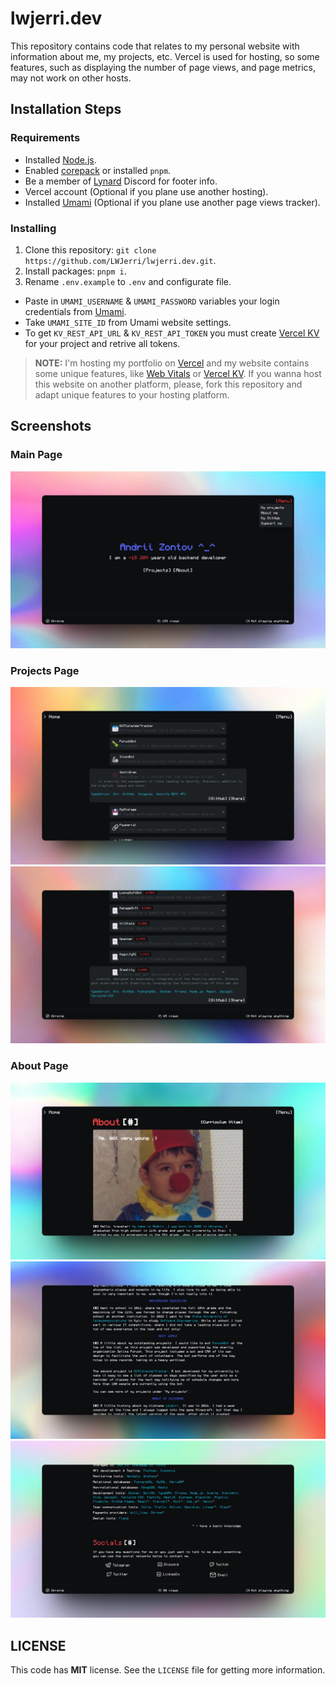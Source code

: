 # lwjerri.dev

This repository contains code that relates to my personal website with information about me, my projects, etc. Vercel is used for hosting, so some features, such as displaying the number of page views, and page metrics, may not work on other hosts.

## Installation Steps

### Requirements

- Installed [Node.js](https://nodejs.org).
- Enabled [corepack](https://nodejs.org/api/corepack.html) or installed `pnpm`.
- Be a member of [Lynard](https://github.com/phineas/lanyard) Discord for footer info.
- Vercel account (Optional if you plane use another hosting).
- Installed [Umami](https://umami.is) (Optional if you plane use another page views tracker).

### Installing

1. Clone this repository: `git clone https://github.com/LWJerri/lwjerri.dev.git`.
2. Install packages: `pnpm i`.
3. Rename `.env.example` to `.env` and configurate file.

- Paste in `UMAMI_USERNAME` & `UMAMI_PASSWORD` variables your login credentials from [Umami](https://umami.is/docs/authentication).
- Take `UMAMI_SITE_ID` from Umami website settings.
- To get `KV_REST_API_URL` & `KV_REST_API_TOKEN` you must create [Vercel KV](https://vercel.com/docs/storage/vercel-kv) for your project and retrive all tokens.

> **NOTE:** I'm hosting my portfolio on [Vercel](https://vercel.com) and my website contains some unique features, like [Web Vitals](https://vercel.com/docs/concepts/speed-insights) or [Vercel KV](https://vercel.com/docs/storage/vercel-kv). If you wanna host this website on another platform, please, fork this repository and adapt unique features to your hosting platform.

## Screenshots

### Main Page

![Screenshot #1](https://raw.githubusercontent.com/LWJerri/lwjerri.dev/master/screenshot/main.png)

### Projects Page

![Screenshot #2](https://raw.githubusercontent.com/LWJerri/lwjerri.dev/master/screenshot/projects-1.png)
![Screenshot #3](https://raw.githubusercontent.com/LWJerri/lwjerri.dev/master/screenshot/projects-2.png)

### About Page

![Screenshot #4](https://raw.githubusercontent.com/LWJerri/lwjerri.dev/master/screenshot/about-1.png)
![Screenshot #5](https://raw.githubusercontent.com/LWJerri/lwjerri.dev/master/screenshot/about-2.png)
![Screenshot #6](https://raw.githubusercontent.com/LWJerri/lwjerri.dev/master/screenshot/about-3.png)

## LICENSE

This code has **MIT** license. See the `LICENSE` file for getting more information.
